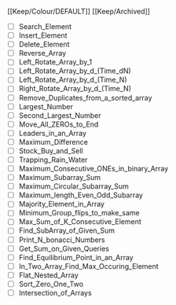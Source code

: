 [[Keep/Colour/DEFAULT]] [[Keep/Archived]] 

- [ ] Search_Element
- [ ] Insert_Element
- [ ] Delete_Element
- [ ] Reverse_Array
- [ ] Left_Rotate_Array_by_1
- [ ] Left_Rotate_Array_by_d_(Time_dN)
- [ ] Left_Rotate_Array_by_d_(Time_N)
- [ ] Right_Rotate_Array_by_d_(Time_N)
- [ ] Remove_Duplicates_from_a_sorted_array
- [ ] Largest_Number
- [ ] Second_Largest_Number
- [ ] Move_All_ZEROs_to_End
- [ ] Leaders_in_an_Array
- [ ] Maximum_Difference
- [ ] Stock_Buy_and_Sell
- [ ] Trapping_Rain_Water
- [ ] Maximum_Consecutive_ONEs_in_binary_Array
- [ ] Maximum_Subarray_Sum
- [ ] Maximum_Circular_Subarray_Sum
- [ ] Maximum_length_Even_Odd_Subarray
- [ ] Majority_Element_in_Array
- [ ] Minimum_Group_flips_to_make_same
- [ ] Max_Sum_of_K_Consecutive_Element
- [ ] Find_SubArray_of_Given_Sum
- [ ] Print_N_bonacci_Numbers
- [ ] Get_Sum_on_Given_Queries
- [ ] Find_Equilibrium_Point_in_an_Array
- [ ] In_Two_Array_Find_Max_Occuring_Element
- [ ] Flat_Nested_Array
- [ ] Sort_Zero_One_Two
- [ ] Intersection_of_Arrays

